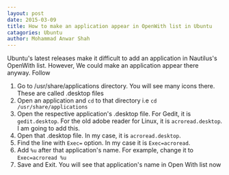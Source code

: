 ```yaml
---
layout: post
date: 2015-03-09
title: How to make an application appear in OpenWith list in Ubuntu
catagories: Ubuntu
author: Mohammad Anwar Shah
---
```


Ubuntu's latest releases make it difficult to add an application in Nautilus's OpenWith list. However, We could make an application appear there anyway. Follow 

1. Go to /usr/share/applications directory. You will see many icons there. These are called .desktop files
2. Open an application and `cd` to that directory i.e `cd /usr/share/applications`
3. Open the respective application's .desktop file. For Gedit, it is `gedit.desktop`. For the old adobe reader for Linux, it is `acroread.desktop`. I am going to add this.
4. Open that .desktop file. In my case, it is `acroread.desktop`.
5. Find the line with `Exec=` option. In my case it is `Exec=acroread`. 
6. Add `%u` after that application's name. For example, change it to `Exec=acroread %u`
7. Save and Exit. You will see that application's name in Open With list now